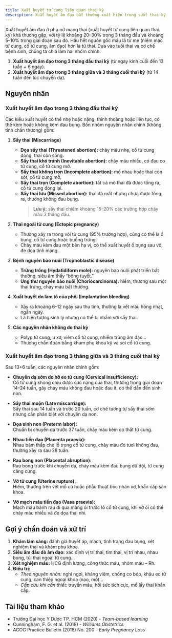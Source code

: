 ```yaml
---
title: Xuất huyết tử cung liên quan thai kỳ
description: Xuất huyết âm đạo bất thường xuất hiện trong suốt thai kỳ, có thể là dấu hiệu sinh lý (như chảy máu khi làm tổ) hoặc cảnh báo các tình trạng sản khoa từ lành tính đến nguy hiểm (sẩy thai, thai ngoài tử cung, nhau tiền đạo, bong non…). Việc phân loại theo tuổi thai và triệu chứng kèm theo rất quan trọng để chẩn đoán và xử trí kịp thời.
---
```


Xuất huyết âm đạo ở phụ nữ mang thai (xuất huyết tử cung liên quan thai kỳ) khá thường gặp, với tỷ lệ khoảng 20–30% trong 3 tháng đầu và khoảng 5–10% trong giai đoạn sau đó. Hầu hết nguồn gốc máu là từ mẹ (niêm mạc tử cung, cổ tử cung, âm đạo) hơn là từ thai. Dựa vào tuổi thai và cơ chế bệnh sinh, chúng ta chia làm hai nhóm chính:

1. **Xuất huyết âm đạo trong 3 tháng đầu thai kỳ** (từ ngày kinh cuối đến 13 tuần + 6 ngày).
2. **Xuất huyết âm đạo trong 3 tháng giữa và 3 tháng cuối thai kỳ** (từ 14 tuần đến lúc chuyển dạ).

## Nguyên nhân

### Xuất huyết âm đạo trong 3 tháng đầu thai kỳ

Các kiểu xuất huyết có thể nhẹ hoặc nặng, thỉnh thoảng hoặc liên tục, có thể kèm hoặc không kèm đau bụng. Bốn nhóm nguyên nhân chính (không tính chấn thương) gồm:

1. **Sẩy thai (Miscarriage)**

   - **Dọa sẩy thai (Threatened abortion):** chảy máu nhẹ, cổ tử cung đóng, thai còn sống.
   - **Sẩy thai khó tránh (Inevitable abortion):** chảy máu nhiều, có đau co tử cung, cổ tử cung mở.
   - **Sẩy thai không trọn (Incomplete abortion):** mô nhau hoặc thai còn sót, cổ tử cung mở.
   - **Sẩy thai trọn (Complete abortion):** tất cả mô thai đã được tống ra, cổ tử cung đóng lại.
   - **Sẩy thai lưu (Missed abortion):** thai đã mất nhưng chưa được tống ra, thường không đau bụng.
     > **Lưu ý:** sẩy thai chiếm khoảng 15–20% các trường hợp chảy máu 3 tháng đầu.

2. **Thai ngoài tử cung (Ectopic pregnancy)**

   - Thường xảy ra trong vòi tử cung (95% trường hợp), cũng có thể là ổ bụng, cổ tử cung hoặc buồng trứng.
   - Chảy máu kèm đau một bên hạ vị, có thể xuất huyết ổ bụng sau vỡ, đe dọa tính mạng.

3. **Bệnh nguyên bào nuôi (Trophoblastic disease)**

   - **Trứng trống (Hydatidiform mole):** nguyên bào nuôi phát triển bất thường, siêu âm thấy “bông tuyết.”
   - **Ung thư nguyên bào nuôi (Choriocarcinoma):** hiếm, thường sau một thai trứng, chảy máu bất thường.

4. **Xuất huyết do làm tổ của phôi (Implantation bleeding)**

   - Xảy ra khoảng 6–12 ngày sau thụ tinh, thường là vết máu hồng nhạt, ngắn ngày.
   - Là hiện tượng sinh lý nhưng có thể bị nhầm với sẩy thai.

5. **Các nguyên nhân không do thai kỳ**
   - Polyp tử cung, u xơ, viêm cổ tử cung, nhiễm trùng âm đạo…
   - Thường chẩn đoán bằng khám phụ khoa kỹ và soi cổ tử cung.

### Xuất huyết âm đạo trong 3 tháng giữa và 3 tháng cuối thai kỳ

Sau 13+6 tuần, các nguyên nhân chính gồm:

- **Chuyển dạ sớm do hở eo tử cung (Cervical insufficiency):**  
  Cổ tử cung không chịu được sức nặng của thai, thường trong giai đoạn 14–24 tuần, gây chảy máu không đau hoặc đau ít, có thể dẫn đến sinh non.

- **Sẩy thai muộn (Late miscarriage):**  
  Sẩy thai sau 14 tuần và trước 20 tuần, cơ chế tương tự sẩy thai sớm nhưng cần phân biệt với chuyển dạ non.

- **Dọa sinh non (Preterm labor):**  
  Chuẩn bị chuyển dạ trước 37 tuần, chảy máu kèm co thắt tử cung.

- **Nhau tiền đạo (Placenta praevia):**  
  Nhau bám thấp che lỗ trong cổ tử cung, chảy máu đỏ tươi không đau, thường xảy ra sau 28 tuần.

- **Rau bong non (Placental abruption):**  
  Rau bong trước khi chuyển dạ, chảy máu kèm đau bụng dữ dội, tử cung căng cứng.

- **Vỡ tử cung (Uterine rupture):**  
  Hiếm, thường trên vết mổ cũ hoặc phẫu thuật bóc nhân xơ, khẩn cấp sản khoa.

- **Vỡ mạch máu tiền đạo (Vasa praevia):**  
  Mạch máu bánh rau đi qua màng ối trước lỗ cổ tử cung, khi vỡ ối có thể chảy máu nhiều và đe dọa thai nhi.

## Gợi ý chẩn đoán và xử trí

1. **Khám lâm sàng:** đánh giá huyết áp, mạch, tình trạng đau bụng, xét nghiệm thai và khám phụ khoa.
2. **Siêu âm đầu dò âm đạo:** xác định vị trí thai, tim thai, vị trí nhau, nhau bong, túi thai ngoài tử cung…
3. **Xét nghiệm máu:** HCG định lượng, công thức máu, nhóm máu – Rh.
4. **Điều trị:**
   - _Theo nguyên nhân:_ nghỉ ngơi, kháng viêm, chống co bóp, khâu eo tử cung, can thiệp ngoại khoa (nạo, mổ)…
   - _Cấp cứu khi cần thiết:_ truyền máu, hồi sức tích cực, mổ lấy thai khẩn cấp.

## Tài liệu tham khảo

- Trường Đại học Y Dược TP. HCM (2020) - _Team-based learning_
- Cunningham, F. G. et al. (2018) - _Williams Obstetrics_
- ACOG Practice Bulletin (2018) No. 200 - _Early Pregnancy Loss_
